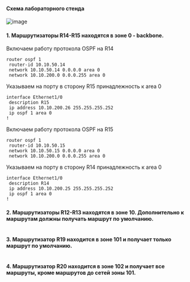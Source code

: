 #### Схема лабораторного стенда

![image](https://github.com/verttte/otus-labs/assets/165086553/337b71cc-5204-4bdf-80e6-679cd5ccb5d2)

#### 1. Маршрутизаторы R14-R15 находятся в зоне 0 - backbone.

Включаем работу протокола OSPF на R14  
```
router ospf 1
 router-id 10.10.50.14
 network 10.10.50.14 0.0.0.0 area 0
 network 10.10.200.0 0.0.0.255 area 0
```

Указываем на порту в сторону R15 принадлежность к area 0  
```
interface Ethernet1/0
 description R15
 ip address 10.10.200.26 255.255.255.252
 ip ospf 1 area 0
!
```

Включаем работу протокола OSPF на R15  
```
router ospf 1
 router-id 10.10.50.15
 network 10.10.50.15 0.0.0.0 area 0
 network 10.10.200.0 0.0.0.255 area 0
```

Указываем на порту в сторону R14 принадлежность к area 0  
```
interface Ethernet1/0
 description R14
 ip address 10.10.200.25 255.255.255.252
 ip ospf 1 area 0
!
```

#### 2. Маршрутизаторы R12-R13 находятся в зоне 10. Дополнительно к маршрутам должны получать маршрут по умолчанию.

```
```

#### 3. Маршрутизатор R19 находится в зоне 101 и получает только маршрут по умолчанию.

```
```

#### 4. Маршрутизатор R20 находится в зоне 102 и получает все маршруты, кроме маршрутов до сетей зоны 101.


```
```

